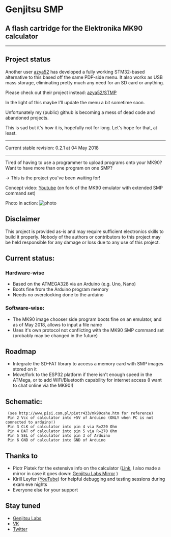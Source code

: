 # Genjitsu SMP
## A flash cartridge for the Elektronika MK90 calculator

-----

## Project status

Another user [azya52](https://github.com/azya52) has developed a fully working STM32-based alternative to this based off the same PDP-side menu. It also works as USB mass storage, eliminating pretty much any need for an SD card or anything. 

Please check out their project instead: [azya52/STMP](https://github.com/azya52/STMP)

In the light of this maybe I'll update the menu a bit sometime soon.

Unfortunately my (public) github is becoming a mess of dead code and abandoned projects. 

This is sad but it's how it is, hopefully not for long. Let's hope for that, at least.

-----

Current stable revision: 0.2.1 at 04 May 2018

-----

Tired of having to use a programmer to upload programs onto your MK90?
Want to have more than one program on one SMP? 

-> This is the project you've been waiting for!
	
Concept video: [Youtube](https://www.youtube.com/watch?v=kwWYTsK77sc) (on fork of the MK90 emulator with extended SMP command set)

Photo in action: ![photo](https://pp.userapi.com/c834201/v834201308/9c322/eeXcRKbbKVo.jpg)

## Disclaimer
 This project is provided as-is and may require sufficient electronics skills to build it properly. Nobody of the authors or contributors to this project may be held responsible for any damage or loss due to any use of this project.

## Current status:

### Hardware-wise

* Based on the ATMEGA328 via an Arduino (e.g. Uno, Nano)
* Boots fine from the Arduino program memory
* Needs no overclocking done to the arduino

### Software-wise:
	
* The MK90 image chooser side program boots fine on an emulator, and as of May 2018, allows to input a file name
* Uses it's own protocol not conflicting with the MK90 SMP command set (probably may be changed in the future)

## Roadmap

* Integrate the SD-FAT library to access a memory card with SMP images stored on it
* Move/fork to the ESP32 platform if there isn't enough speed in the ATMega, or to add WiFi/Bluetooth capability for internet access (I want to chat online via the MK90!)

## Schematic:
	 (see http://www.pisi.com.pl/piotr433/mk90cahe.htm for reference)
	 Pin 2 Vcc of calculator into +5V of Arduino (ONLY when PC is not connected to arduino!)
	 Pin 3 CLK of calculator into pin 4 via R=220 Ohm 
	 Pin 4 DAT of calculator into pin 5 via R=270 Ohm
	 Pin 5 SEL of calculator into pin 3 of Arduino 
	 Pin 6 GND of calculator into GND of Arduino

## Thanks to
	
* Piotr Piatek for the extensive info on the calculator ([Link](http://pisi.com.pl/piotr433/index.htm#mk90), I also made a mirror in case it goes down: [Genjitsu Labs Mirror](http://piotr433.archives.genjit.su/index.htm#mk90) )
* Kirill Leyfer ([YouTube](https://youtube.com/user/kogdazjasdohnu)) for helpful debugging and testing sessions during exam eve nights
* Everyone else for your support 

## Stay tuned

* [Genjitsu Labs](http://genjit.su)
* [VK](http://vk.com/akasaka)
* [Twitter](http://twitter.com/vladkorotnev)
